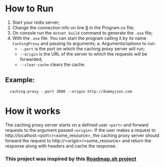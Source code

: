 
# How to Run

1. Start your redis server;
2. Change the connection info on line [8](https://github.com/GabrielHNE/CachingProxy/blob/main/CachingProxy/Program.cs#L8) in the Program.cs file;
3. On console run the `dotnet build` command to generate the `.exe` file;
4. With the `.exe` file. You can start the program calling it by its name `CachingProxy` and passing its arguments;
  a. Arguments/options to run:
    - `--port` is the port on which the caching proxy server will run;
    - `--origin` is the URL of the server to which the requests will be forwarded;
    - `--clear-cache` clears the cache.
  

## Example:
```batch
  caching-proxy --port 3000 --origin http://dummyjson.com
```

# How it works

The caching proxy server starts on a defined user `<port>` and forward requests to the argument passed `<origin>`.
If the user makes a request to http://localhost:<port\>/<some_resource>, the caching proxy server should forward the request to http://<origin\>/<some_resource> and
return the response along with headers and cache the response.

### This project was inspired by this [Roadmap.sh project](https://roadmap.sh/projects/caching-server)
